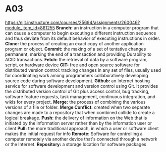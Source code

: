 # A03
https://njit.instructure.com/courses/25694/assignments/260046?module_item_id=881255
**Branch:** an instruction in a computer program that can cause a computer to begin executing a different instruction sequence and thus deviate from its default behavior of executing instructions in order.
**Clone:** the process of creating an exact copy of another application program or object.
**Commit:** the making of a set of tentative changes permanent, marking the end of a transaction and providing Durability to ACID transactions.
**Fetch:** the retrieval of data by a software program, script, or hardware device
**GIT:** free and open source software for distributed version control: tracking changes in any set of files, usually used for coordinating work among programmers collaboratively developing source code during software development.
**Github:** an Internet hosting service for software development and version control using Git. It provides the distributed version control of Git plus access control, bug tracking, software feature requests, task management, continuous integration, and wikis for every project.
**Merge:** the process of combining the various versions of a file or folder.
**Merge Conflict:** created when two separate changes are made to a repository that when combined collide to create a logical breakage.
**Push:** the delivery of information on the Web that is initiated by the information server rather than by the information user or client
**Pull:** the more traditional approach, in which a user or software client makes the initial request for info
**Remote:** Software for controlling a computer remotely via another device that's connected through a network or the Internet.
**Repository:** a storage location for software packages
